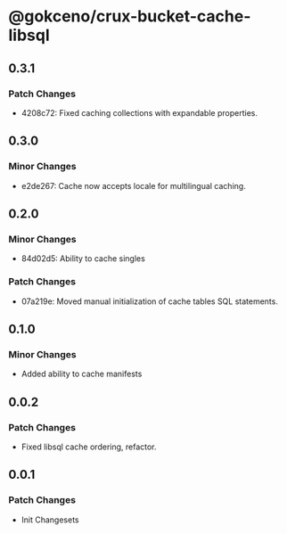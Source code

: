# @gokceno/crux-bucket-cache-libsql

## 0.3.1

### Patch Changes

- 4208c72: Fixed caching collections with expandable properties.

## 0.3.0

### Minor Changes

- e2de267: Cache now accepts locale for multilingual caching.

## 0.2.0

### Minor Changes

- 84d02d5: Ability to cache singles

### Patch Changes

- 07a219e: Moved manual initialization of cache tables SQL statements.

## 0.1.0

### Minor Changes

- Added ability to cache manifests

## 0.0.2

### Patch Changes

- Fixed libsql cache ordering, refactor.

## 0.0.1

### Patch Changes

- Init Changesets

